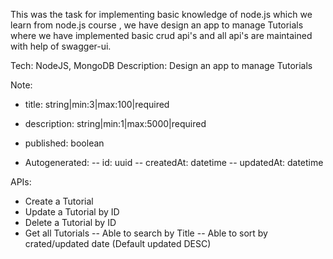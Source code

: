This was the task for implementing basic knowledge of node.js which we learn from node.js course ,
we have design an app to manage Tutorials where we have implemented basic crud api's and all api's are maintained with help of swagger-ui.


Tech: NodeJS, MongoDB
Description: Design an app to manage Tutorials

Note:
- title: string|min:3|max:100|required
- description: string|min:1|max:5000|required
- published: boolean

- Autogenerated:
-- id: uuid
-- createdAt: datetime
-- updatedAt: datetime

APIs:
- Create a Tutorial
- Update a Tutorial by ID
- Delete a Tutorial by ID
- Get all Tutorials
-- Able to search by Title
-- Able to sort by crated/updated date (Default updated DESC)